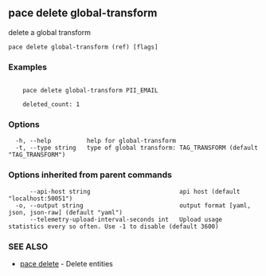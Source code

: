 ## pace delete global-transform

delete a global transform

```
pace delete global-transform (ref) [flags]
```

### Examples

```

    pace delete global-transform PII_EMAIL

	deleted_count: 1
```

### Options

```
  -h, --help          help for global-transform
  -t, --type string   type of global transform: TAG_TRANSFORM (default "TAG_TRANSFORM")
```

### Options inherited from parent commands

```
      --api-host string                         api host (default "localhost:50051")
  -o, --output string                           output format [yaml, json, json-raw] (default "yaml")
      --telemetry-upload-interval-seconds int   Upload usage statistics every so often. Use -1 to disable (default 3600)
```

### SEE ALSO

* [pace delete](pace_delete.md)	 - Delete entities

